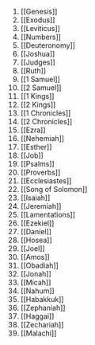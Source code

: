 1. [[Genesis]]
2. [[Exodus]]
3. [[Leviticus]]
4. [[Numbers]]
5. [[Deuteronomy]]
6. [[Joshua]]
7. [[Judges]]
8. [[Ruth]]
9. [[1 Samuel]]
10. [[2 Samuel]]
11. [[1 Kings]]
12. [[2 Kings]]
13. [[1 Chronicles]]
14. [[2 Chronicles]]
15. [[Ezra]]
16. [[Nehemiah]]
17. [[Esther]]
18. [[Job]]
19. [[Psalms]]
20. [[Proverbs]]
21. [[Ecclesiastes]]
22. [[Song of Solomon]]
23. [[Isaiah]]
24. [[Jeremiah]]
25. [[Lamentations]]
26. [[Ezekiel]]
27. [[Daniel]]
28. [[Hosea]]
29. [[Joel]]
30. [[Amos]]
31. [[Obadiah]]
32. [[Jonah]]
33. [[Micah]]
34. [[Nahum]]
35. [[Habakkuk]]
36. [[Zephaniah]]
37. [[Haggai]]
38. [[Zechariah]]
39. [[Malachi]]